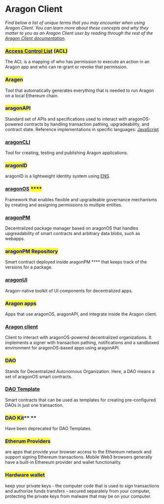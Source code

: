 # Aragon Client

_Find below a list of unique terms that you may encounter when using Aragon Client. You can learn more about these concepts and why they matter to you as an Aragon Client user by reading through the rest of the_ [_Aragon Client documentation_](../../users/products/aragon-client/)_._

### <mark style="color:blue;"></mark>[<mark style="color:blue;">**Access Control List**</mark>](https://hack.aragon.org/docs/acl-intro.html) <mark style="color:blue;">**(ACL)**</mark> <mark style="color:blue;"></mark><mark style="color:blue;"></mark>&#x20;

The ACL is a mapping of who has permission to execute an action in an Aragon app and who can re-grant or revoke that permission.

### <mark style="color:blue;">**Aragen**</mark>

Tool that automatically generates everything that is needed to run Aragon on a local Ethereum chain.

### <mark style="color:blue;">**aragonAPI**</mark>

Standard set of APIs and specifications used to interact with aragonOS-powered contracts by handling transaction pathing, upgradeability, and contract state. Reference implementations in specific languages: [JavaScript](https://hack.aragon.org/docs/api-intro.html)

### [**aragonCLI**](https://hack.aragon.org/docs/cli-intro.html)

Tool for creating, testing and publishing Aragon applications.

### <mark style="color:blue;">**aragonID**</mark>

aragonID is a lightweight identity system using [ENS](http://ens.domains).

### [**aragonOS**](https://hack.aragon.org/docs/aragonos-intro.html) <mark style="color:blue;">****</mark>&#x20;

Framework that enables flexible and upgradeable governance mechanisms by creating and assigning permissions to multiple entities.

### [**aragonPM**](https://hack.aragon.org/docs/apm-intro.html)

Decentralized package manager based on aragonOS that handles upgreadability of smart contracts and arbitrary data blobs, such as webapps.

### <mark style="color:blue;">**aragonPM Repository**</mark>

Smart contract deployed inside aragonPM **** that keeps track of the versions for a package.

### [**aragonUI**](https://hack.aragon.org/docs/aragonui-intro.html)

Aragon-native toolkit of UI components for decentralized apps.

### <mark style="color:blue;">**Aragon apps**</mark>

Apps that use aragonOS, aragonAPI, and integrate inside the Aragon client.

### [**Aragon client**](http://app.aragon.org)

Client to interact with aragonOS-powered decentralized organizations. It implements a signer with transaction pathing, notifications and a sandboxed environment for aragonOS-based apps using aragonAPI.

### <mark style="color:blue;">**DAO**</mark>

Stands for Decentralized Autonomous Organization. Here, a DAO means a set of aragonOS smart contracts.

### [**DAO Template**](https://hack.aragon.org/docs/templates-intro.html)

Smart contracts that can be used as templates for creating pre-configured DAOs in just one transaction.

### <mark style="color:blue;">**DAO Kit**</mark>** **&#x20;

Have been deprecated for DAO Templates.

### <mark style="color:blue;">**Etherum Providers**</mark>

are apps that provide your browser access to the Ethereum network and support signing Ethereum transactions. Mobile Web3 browsers generally have a built-in Ethereum provider and wallet functionality.

### <mark style="color:blue;">**Hardware wallet**</mark>

keep your private keys - the computer code that is used to sign transactions and authorize funds transfers - secured separately from your computer, protecting the private keys from malware that may be on your computer.
